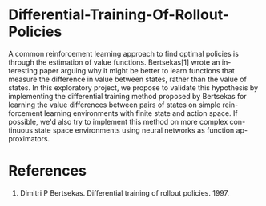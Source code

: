 # Differential-Training-Of-Rollout-Policies
A common reinforcement learning approach to find optimal policies
is through the estimation of value functions. Bertsekas[1] wrote an in-
teresting paper arguing why it might be better to learn functions that
measure the difference in value between states, rather than the value of
states. In this exploratory project, we propose to validate this hypothesis
by implementing the differential training method proposed by Bertsekas
for learning the value differences between pairs of states on simple rein-
forcement learning environments with finite state and action space. If
possible, we'd also try to implement this method on more complex con-
tinuous state space environments using neural networks as function ap-
proximators.

# References
1. Dimitri P Bertsekas. Differential training of rollout policies. 1997.
